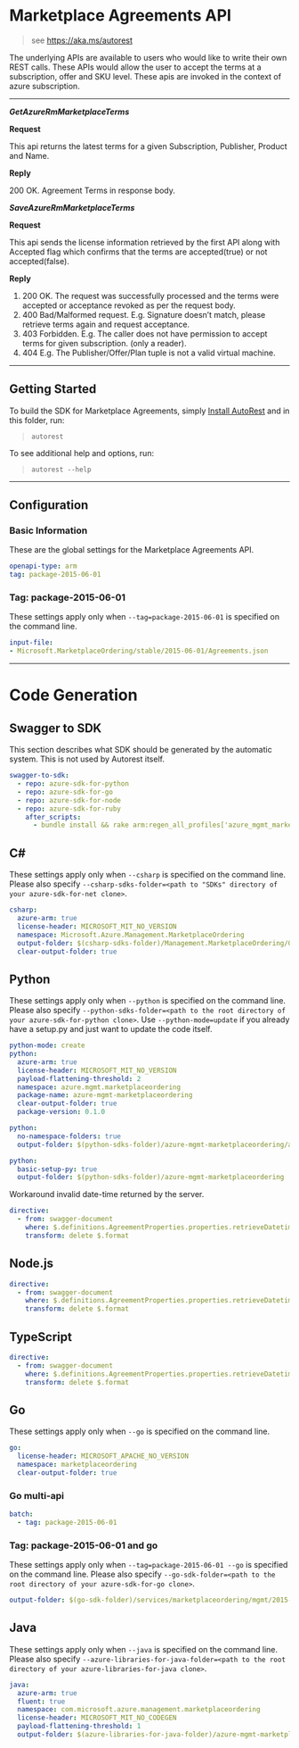 # Marketplace Agreements API

> see https://aka.ms/autorest

The underlying APIs are available to users who would like to write their own REST calls. These APIs would allow the user to accept the terms at a subscription, offer and SKU level. These apis are invoked in the context of azure subscription.

----
***GetAzureRmMarketplaceTerms***

**Request**

This api returns the latest terms for a given Subscription, Publisher, Product and Name.

**Reply**

200 OK. Agreement Terms in response body.

***SaveAzureRmMarketplaceTerms***

**Request**

This api sends the license information retrieved by the first API along with Accepted flag which confirms that the terms are accepted(true) or not accepted(false).

**Reply**

1. 200 OK. The request was successfully processed and the terms were accepted or acceptance revoked as per the request body.
2. 400 Bad/Malformed request. E.g. Signature doesn’t match, please retrieve terms again and request acceptance.
3. 403 Forbidden. E.g. The caller does not have permission to accept terms for given subscription. (only a reader).
4. 404 E.g. The Publisher/Offer/Plan tuple is not a valid virtual machine.

---
## Getting Started
To build the SDK for Marketplace Agreements, simply [Install AutoRest](https://aka.ms/autorest/install) and in this folder, run:

> `autorest`

To see additional help and options, run:

> `autorest --help`
---

## Configuration



### Basic Information
These are the global settings for the Marketplace Agreements API.

``` yaml
openapi-type: arm
tag: package-2015-06-01
```


### Tag: package-2015-06-01

These settings apply only when `--tag=package-2015-06-01` is specified on the command line.

``` yaml $(tag) == 'package-2015-06-01'
input-file:
- Microsoft.MarketplaceOrdering/stable/2015-06-01/Agreements.json
```


---
# Code Generation


## Swagger to SDK

This section describes what SDK should be generated by the automatic system.
This is not used by Autorest itself.

``` yaml $(swagger-to-sdk)
swagger-to-sdk:
  - repo: azure-sdk-for-python
  - repo: azure-sdk-for-go
  - repo: azure-sdk-for-node
  - repo: azure-sdk-for-ruby
    after_scripts:
      - bundle install && rake arm:regen_all_profiles['azure_mgmt_marketplace_ordering']
```


## C#

These settings apply only when `--csharp` is specified on the command line.
Please also specify `--csharp-sdks-folder=<path to "SDKs" directory of your azure-sdk-for-net clone>`.

``` yaml $(csharp)
csharp:
  azure-arm: true
  license-header: MICROSOFT_MIT_NO_VERSION
  namespace: Microsoft.Azure.Management.MarketplaceOrdering
  output-folder: $(csharp-sdks-folder)/Management.MarketplaceOrdering/Generated
  clear-output-folder: true
```


## Python

These settings apply only when `--python` is specified on the command line.
Please also specify `--python-sdks-folder=<path to the root directory of your azure-sdk-for-python clone>`.
Use `--python-mode=update` if you already have a setup.py and just want to update the code itself.

``` yaml $(python)
python-mode: create
python:
  azure-arm: true
  license-header: MICROSOFT_MIT_NO_VERSION
  payload-flattening-threshold: 2
  namespace: azure.mgmt.marketplaceordering
  package-name: azure-mgmt-marketplaceordering
  clear-output-folder: true
  package-version: 0.1.0
```
``` yaml $(python) && $(python-mode) == 'update'
python:
  no-namespace-folders: true
  output-folder: $(python-sdks-folder)/azure-mgmt-marketplaceordering/azure/mgmt/marketplaceordering
```
``` yaml $(python) && $(python-mode) == 'create'
python:
  basic-setup-py: true
  output-folder: $(python-sdks-folder)/azure-mgmt-marketplaceordering
```

Workaround invalid date-time returned by the server.

``` yaml $(python)
directive:
  - from: swagger-document
    where: $.definitions.AgreementProperties.properties.retrieveDatetime
    transform: delete $.format
```

## Node.js

``` yaml $(nodejs)
directive:
  - from: swagger-document
    where: $.definitions.AgreementProperties.properties.retrieveDatetime
    transform: delete $.format
```

## TypeScript

``` yaml $(typescript)
directive:
  - from: swagger-document
    where: $.definitions.AgreementProperties.properties.retrieveDatetime
    transform: delete $.format
```

## Go

These settings apply only when `--go` is specified on the command line.

``` yaml $(go)
go:
  license-header: MICROSOFT_APACHE_NO_VERSION
  namespace: marketplaceordering
  clear-output-folder: true
```

### Go multi-api

``` yaml $(go) && $(multiapi)
batch:
  - tag: package-2015-06-01
```

### Tag: package-2015-06-01 and go

These settings apply only when `--tag=package-2015-06-01 --go` is specified on the command line.
Please also specify `--go-sdk-folder=<path to the root directory of your azure-sdk-for-go clone>`.

``` yaml $(tag) == 'package-2015-06-01' && $(go)
output-folder: $(go-sdk-folder)/services/marketplaceordering/mgmt/2015-06-01/marketplaceordering
```


## Java

These settings apply only when `--java` is specified on the command line.
Please also specify `--azure-libraries-for-java-folder=<path to the root directory of your azure-libraries-for-java clone>`.

``` yaml $(java)
java:
  azure-arm: true
  fluent: true
  namespace: com.microsoft.azure.management.marketplaceordering
  license-header: MICROSOFT_MIT_NO_CODEGEN
  payload-flattening-threshold: 1
  output-folder: $(azure-libraries-for-java-folder)/azure-mgmt-marketplaceordering
```
